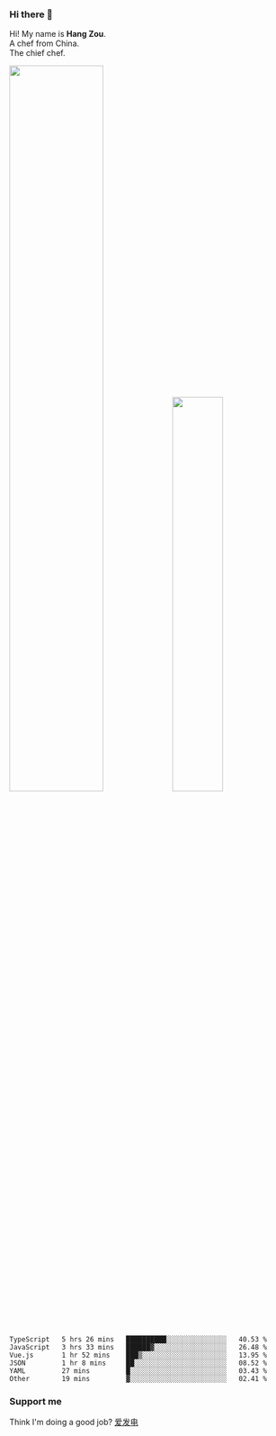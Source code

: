 ### Hi there 👋

Hi! My name is **Hang Zou**.  
A chef from China.  
The chief chef.

<img align="" width="57.5%" src="https://github-readme-stats.vercel.app/api?username=zouhangwithsweet&hide_title=true&hide_border=true&show_icons=true&include_all_commits=true&line_height=21" /><img align="" width="42.4%" src="https://github-readme-stats.vercel.app/api/top-langs/?username=zouhangwithsweet&hide_title=true&hide_border=true&layout=compact" />

<!--START_SECTION:waka-->

```text
TypeScript   5 hrs 26 mins   ██████████░░░░░░░░░░░░░░░   40.53 %
JavaScript   3 hrs 33 mins   ██████▓░░░░░░░░░░░░░░░░░░   26.48 %
Vue.js       1 hr 52 mins    ███▒░░░░░░░░░░░░░░░░░░░░░   13.95 %
JSON         1 hr 8 mins     ██░░░░░░░░░░░░░░░░░░░░░░░   08.52 %
YAML         27 mins         █░░░░░░░░░░░░░░░░░░░░░░░░   03.43 %
Other        19 mins         ▓░░░░░░░░░░░░░░░░░░░░░░░░   02.41 %
```

<!--END_SECTION:waka-->

### Support me

Think I'm doing a good job? [爱发电](https://afdian.net/@zouhangsweet)

